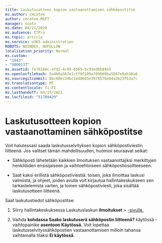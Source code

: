 ```yaml
---
title: Laskutusotteen kopion vastaanottaminen sähköpostitse
ms.author: cmcatee
author: cmcatee-MSFT
manager: scotv
ms.date: 04/21/2020
ms.audience: ITPro
ms.topic: article
ms.service: o365-administration
ROBOTS: NOINDEX, NOFOLLOW
localization_priority: Normal
ms.custom:
- "1643"
- "9000137"
ms.assetid: fe76166c-afd2-4c99-b565-bc93ed6b84e3
ms.openlocfilehash: 5a4b6a5b7e1cff8f109af09009ba5887e8ab38a0
ms.sourcegitcommit: 8bc60ec34bc1e40685e3976576e04a2623f63a7c
ms.translationtype: MT
ms.contentlocale: fi-FI
ms.lasthandoff: 04/15/2021
ms.locfileid: "51789429"
---
```

# <a name="receive-copy-of-your-billing-statement-in-email"></a>Laskutusotteen kopion vastaanottaminen sähköpostitse

Voit halutessasi saada laskutusselvityksen kopion sähköpostiviestin liitteenä. Jos valitset tämän mahdollisuuden, huomioi seuraavat seikat:
  
- Sähköposti lähetetään kaikkien ilmoituksen vastaanottajiksi merkittyjen henkilöiden ensisijaiseen ja vaihtoehtoiseen sähköpostiosoitteeseen.

- Saat kaksi erillistä sähköpostiviestiä: toisen, joka ilmoittaa laskusi valmiista, ja ohjeet, joiden avulla voit kirjautua hallintakeskukseen sen tarkastelemista varten, ja toinen sähköpostiviesti, joka sisältää laskutusotteen liitteenä.

Saat laskutustiedot sähköpostitse:
  
1. Siirry hallintakeskuksessa Laskutuslaskun **ilmoitukset** \> [-sivulle.](https://go.microsoft.com/fwlink/p/?linkid=853212)

2. Vaihda **kohdassa Saako laskutuserä sähköpostin liitteenä?** käytössä -vaihtopainike **asentoon Käytössä.** Voit lopettaa laskutusselvityssähköpostien vastaanottamisen milloin tahansa vaihtamalla tilaksi **Ei käytössä**.